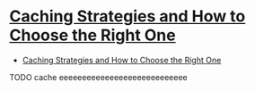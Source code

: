 # [Caching Strategies and How to Choose the Right One](https://codeahoy.com/2017/08/11/caching-strategies-and-how-to-choose-the-right-one/)

- [Caching Strategies and How to Choose the Right One](#caching-strategies-and-how-to-choose-the-right-one)
















TODO cache eeeeeeeeeeeeeeeeeeeeeeeeeeee
